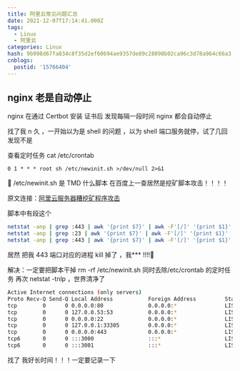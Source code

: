```yaml
---
title: 阿里云常见问题汇总
date: 2021-12-07T17:14:41.000Z
tags:
  - Linux
  - 阿里云
categories: Linux
hash: 9b998d67fa834c8f35d2ef60694ae9357de89c28098b02ca96c3d78a964c66a3
cnblogs:
  postid: '15766404'
---
```


## nginx 老是自动停止

nginx 在通过 Certbot 安装 证书后 发现每隔一段时间 nginx 都会自动停止

找了我 n 久 ，一开始以为是 shell 的问题 ，以为 shell 端口服务就停，试了几回发现不是

查看定时任务 cat /etc/crontab

```
0 1 * * * root sh /etc/newinit.sh >/dev/null 2>&1
```

💢 /etc/newinit.sh 是 TMD 什么脚本
在百度上一查居然是挖矿脚本攻击！！！！

原文连接：[阿里云服务器糟挖矿程序攻击](https://blog.csdn.net/HoneyYHQ9988/article/details/113705159)

脚本中有段这个

```sh
netstat -anp | grep :443 | awk '{print $7}' | awk -F'[/]' '{print $1}' | grep -v "-" | xargs -I % kill -9 %
netstat -anp | grep :23 | awk '{print $7}' | awk -F'[/]' '{print $1}' | grep -v "-" | xargs -I % kill -9 %
netstat -anp | grep :443 | awk '{print $7}' | awk -F'[/]' '{print $1}' | grep -v "-" | xargs -I % kill -9 %
```

居然 把我 443 端口对应的进程 kill 掉了 ，我\*\*\* !!!!💢

解决：一定要把脚本干掉 rm -rf /etc/newinit.sh 同时去除/etc/crontab 的定时任务
再次 netstat -tnlp ，世界清净了

```bash
Active Internet connections (only servers)
Proto Recv-Q Send-Q Local Address           Foreign Address         State       PID/Program name
tcp        0      0 0.0.0.0:80              0.0.0.0:*               LISTEN      396237/nginx: worke
tcp        0      0 127.0.0.53:53           0.0.0.0:*               LISTEN      423/systemd-resolve
tcp        0      0 0.0.0.0:22              0.0.0.0:*               LISTEN      545/sshd: /usr/sbin
tcp        0      0 127.0.0.1:33305         0.0.0.0:*               LISTEN      665587/node
tcp        0      0 0.0.0.0:443             0.0.0.0:*               LISTEN      396237/nginx: worke
tcp6       0      0 :::3000                 :::*                    LISTEN      2300247/node /root/
tcp6       0      0 :::3001                 :::*                    LISTEN      2365081/node /root/
```

找了 我好长时间！！！一定要记录一下
